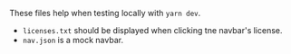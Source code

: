 These files help when testing locally with `yarn dev`.

* `licenses.txt` should be displayed when clicking tne navbar's license.
* `nav.json` is a mock navbar.
